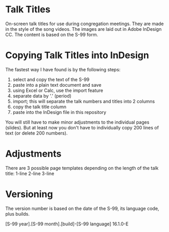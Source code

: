 # Talk Titles
On-screen talk titles for use during congregation meetings. They are made in the style of the song videos. The images are laid out in Adobe InDesign CC. The content is based on the S-99 form.

# Copying Talk Titles into InDesign
The fastest way I have found is by the following steps:

1) select and copy the text of the S-99
2) paste into a plain text document and save
3) using Excel or Calc, use the import feature
4) separate data by '.' (period)
5) import; this will separate the talk numbers and titles into 2 columns
6) copy the talk title column
7) paste into the InDesign file in this repository

You will still have to make minor adjustments to the individual pages (slides). But at least now you don't have to individually copy 200 lines of text (or delete 200 numbers).

# Adjustments
There are 3 possible page templates depending on the length of the talk title:
1-line
2-line
3-line

# Versioning
The version number is based on the date of the S-99, its language code, plus builds.

[S-99 year].[S-99 month].[build]-[S-99 language]
16.1.0-E
